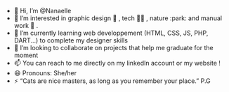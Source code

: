 - 👋 Hi, I’m @Nanaelle
- 👀 I’m interested in graphic design :art: , tech :woman_technologist: , nature :park:  and manual work :palm_up_hand: .
- 🌱 I’m currently learning web developpement (HTML, CSS, JS, PHP, DART...) to complete my designer skills
- 💞️ I’m looking to collaborate on projects that help me graduate for the moment
- 📫 You can reach to me directly on my linkedIn account or my website !
- 😄 Pronouns: She/her
- ⚡ “Cats are nice masters, as long as you remember your place.” P.G

<!---
Nanaelle/Nanaelle is a ✨ special ✨ repository because its `README.md` (this file) appears on your GitHub profile.
You can click the Preview link to take a look at your changes.
--->
